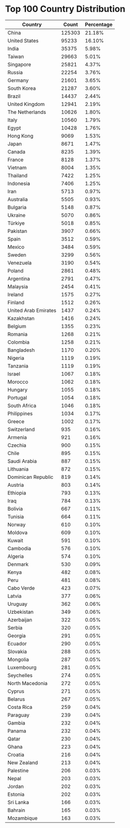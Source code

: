 # Top 100 Country Distribution
| Country | Count | Percentage |
|----|----|----|
| China | 125303 | 21.18% |
| United States | 95233 | 16.10% |
| India | 35375 | 5.98% |
| Taiwan | 29663 | 5.01% |
| Singapore | 25821 | 4.37% |
| Russia | 22254 | 3.76% |
| Germany | 21601 | 3.65% |
| South Korea | 21287 | 3.60% |
| Brazil | 14437 | 2.44% |
| United Kingdom | 12941 | 2.19% |
| The Netherlands | 10626 | 1.80% |
| Italy | 10560 | 1.79% |
| Egypt | 10428 | 1.76% |
| Hong Kong | 9069 | 1.53% |
| Japan | 8671 | 1.47% |
| Canada | 8235 | 1.39% |
| France | 8128 | 1.37% |
| Vietnam | 8004 | 1.35% |
| Thailand | 7422 | 1.25% |
| Indonesia | 7406 | 1.25% |
| Iran | 5713 | 0.97% |
| Australia | 5505 | 0.93% |
| Bulgaria | 5148 | 0.87% |
| Ukraine | 5070 | 0.86% |
| Türkiye | 5018 | 0.85% |
| Pakistan | 3907 | 0.66% |
| Spain | 3512 | 0.59% |
| Mexico | 3484 | 0.59% |
| Sweden | 3299 | 0.56% |
| Venezuela | 3190 | 0.54% |
| Poland | 2861 | 0.48% |
| Argentina | 2791 | 0.47% |
| Malaysia | 2454 | 0.41% |
| Ireland | 1575 | 0.27% |
| Finland | 1512 | 0.26% |
| United Arab Emirates | 1437 | 0.24% |
| Kazakhstan | 1416 | 0.24% |
| Belgium | 1355 | 0.23% |
| Romania | 1268 | 0.21% |
| Colombia | 1258 | 0.21% |
| Bangladesh | 1170 | 0.20% |
| Nigeria | 1119 | 0.19% |
| Tanzania | 1119 | 0.19% |
| Israel | 1067 | 0.18% |
| Morocco | 1062 | 0.18% |
| Hungary | 1055 | 0.18% |
| Portugal | 1054 | 0.18% |
| South Africa | 1046 | 0.18% |
| Philippines | 1034 | 0.17% |
| Greece | 1002 | 0.17% |
| Switzerland | 935 | 0.16% |
| Armenia | 921 | 0.16% |
| Czechia | 900 | 0.15% |
| Chile | 895 | 0.15% |
| Saudi Arabia | 887 | 0.15% |
| Lithuania | 872 | 0.15% |
| Dominican Republic | 819 | 0.14% |
| Austria | 803 | 0.14% |
| Ethiopia | 793 | 0.13% |
| Iraq | 784 | 0.13% |
| Bolivia | 667 | 0.11% |
| Tunisia | 664 | 0.11% |
| Norway | 610 | 0.10% |
| Moldova | 609 | 0.10% |
| Kuwait | 591 | 0.10% |
| Cambodia | 576 | 0.10% |
| Algeria | 574 | 0.10% |
| Denmark | 530 | 0.09% |
| Kenya | 482 | 0.08% |
| Peru | 481 | 0.08% |
| Cabo Verde | 423 | 0.07% |
| Latvia | 377 | 0.06% |
| Uruguay | 362 | 0.06% |
| Uzbekistan | 349 | 0.06% |
| Azerbaijan | 322 | 0.05% |
| Serbia | 320 | 0.05% |
| Georgia | 291 | 0.05% |
| Ecuador | 290 | 0.05% |
| Slovakia | 288 | 0.05% |
| Mongolia | 287 | 0.05% |
| Luxembourg | 281 | 0.05% |
| Seychelles | 274 | 0.05% |
| North Macedonia | 272 | 0.05% |
| Cyprus | 271 | 0.05% |
| Belarus | 267 | 0.05% |
| Costa Rica | 259 | 0.04% |
| Paraguay | 239 | 0.04% |
| Gambia | 232 | 0.04% |
| Panama | 232 | 0.04% |
| Qatar | 230 | 0.04% |
| Ghana | 223 | 0.04% |
| Croatia | 216 | 0.04% |
| New Zealand | 213 | 0.04% |
| Palestine | 206 | 0.03% |
| Nepal | 203 | 0.03% |
| Jordan | 202 | 0.03% |
| Estonia | 202 | 0.03% |
| Sri Lanka | 166 | 0.03% |
| Bahrain | 165 | 0.03% |
| Mozambique | 163 | 0.03% |
